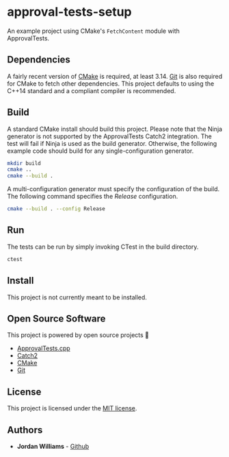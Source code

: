approval-tests-setup
===
An example project using CMake's ```FetchContent``` module with ApprovalTests.

Dependencies
---
A fairly recent version of [CMake](https://cmake.org/download/) is required, at least 3.14.
[Git](https://git-scm.com/downloads) is also required for CMake to fetch other dependencies.
This project defaults to using the C++14 standard and a compliant compiler is recommended.

Build
---
A standard CMake install should build this project.
Please note that the Ninja generator is not supported by the ApprovalTests Catch2 integration.
The test will fail if Ninja is used as the build generator.
Otherwise, the following example code should build for any single-configuration generator.
```bash
mkdir build
cmake ..
cmake --build .
```
A multi-configuration generator must specify the configuration of the build.
The following command specifies the *Release* configuration.
```bash
cmake --build . --config Release
```

Run
---
The tests can be run by simply invoking CTest in the build directory.
```bash
ctest
```

Install
---
This project is not currently meant to be installed.

Open Source Software
---
This project is powered by open source projects 🥰
-   [ApprovalTests.cpp](https://github.com/approvals/ApprovalTests.cpp)
-   [Catch2](https://github.com/catchorg/Catch2)
-   [CMake](https://cmake.org)
-   [Git](https://git-scm.com)

License
---
This project is licensed under the [MIT license](LICENSE).

Authors
---
-   **Jordan Williams** - [Github](https://github.com/athrun22)
